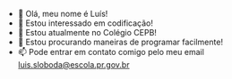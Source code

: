 - 👋 Olá, meu nome é Luís!
- 👀 Estou interessado em codificação!
- 🌱 Estou atualmente no Colégio CEPB!
- 💞️ Estou procurando maneiras de programar facilmente!
- 📫 Pode entrar em contato comigo pelo meu email luis.sloboda@escola.pr.gov.br

<!---
LuisReiMamaco/LuisReiMamaco is a ✨ special ✨ repository because its `README.md` (this file) appears on your GitHub profile.
You can click the Preview link to take a look at your changes.
--->
